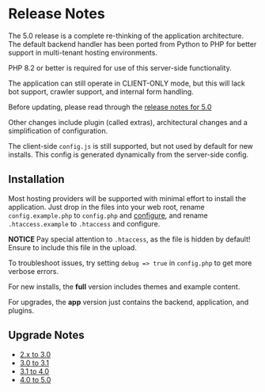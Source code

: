 # Release Notes

The 5.0 release is a complete re-thinking of the application
architecture.  The default backend handler has been ported from 
Python to PHP for better support in multi-tenant hosting environments.

PHP 8.2 or better is required for use of this server-side functionality.

The application can still operate in CLIENT-ONLY mode,
but this will lack bot support, crawler support, and internal form handling.

Before updating, please read through the
[release notes for 5.0](https://github.com/eVAL-Agency/MarkdownMasterCMS/blob/main/docs/upgrade-notes/upgrade-4.0-to-5.0.md)

Other changes include plugin (called extras), architectural changes
and a simplification of configuration.

The client-side `config.js` is still supported, but not used by default for new installs.
This config is generated dynamically from the server-side config.


## Installation

Most hosting providers will be supported with minimal effort to install the application.
Just drop in the files into your web root,
rename `config.example.php` to `config.php` and [configure](https://github.com/eVAL-Agency/MarkdownMasterCMS/blob/main/docs/site-configuration.md), 
and rename `.htaccess.example` to `.htaccess` and configure.

**NOTICE** Pay special attention to `.htaccess`, as the file is hidden by default!
Ensure to include this file in the upload.

To troubleshoot issues, try setting `debug => true` in `config.php`
to get more verbose errors.

For new installs, the **full** version includes themes and example content.

For upgrades, the **app** version just contains the backend, application, and plugins.


## Upgrade Notes

* [2.x to 3.0](https://github.com/eVAL-Agency/MarkdownMasterCMS/blob/main/docs/upgrade-notes/upgrade-2.x-to-3.0.md)
* [3.0 to 3.1](https://github.com/eVAL-Agency/MarkdownMasterCMS/blob/main/docs/upgrade-notes/upgrade-3.0-to-3.1.md)
* [3.1 to 4.0](https://github.com/eVAL-Agency/MarkdownMasterCMS/blob/main/docs/upgrade-notes/upgrade-3.1-to-4.0.md)
* [4.0 to 5.0](https://github.com/eVAL-Agency/MarkdownMasterCMS/blob/main/docs/upgrade-notes/upgrade-4.0-to-5.0.md)
